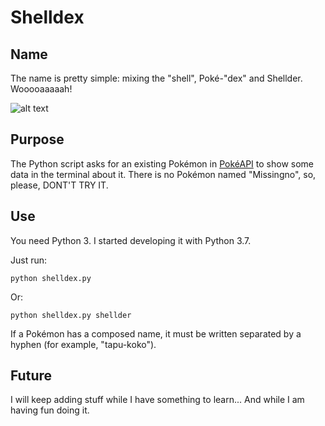 # Shelldex

## Name
The name is pretty simple: mixing the "shell", Poké-"dex" and Shellder. Wooooaaaaah!

![alt text](https://pa1.narvii.com/6223/0b47a79c19b5bc117df9e249da1ae5cdc870d9f0_00.gif "Shelder GIF")

## Purpose
The Python script asks for an existing Pokémon in [PokéAPI](https://pokeapi.co/) to show some data in the terminal about it. There is no Pokémon named "Missingno", so, please, DONT'T TRY IT.

## Use
You need Python 3. I started developing it with Python 3.7.

Just run:

    python shelldex.py

Or:

    python shelldex.py shellder

If a Pokémon has a composed name, it must be written separated by a hyphen (for example, "tapu-koko").

## Future
I will keep adding stuff while I have something to learn... And while I am having fun doing it.
